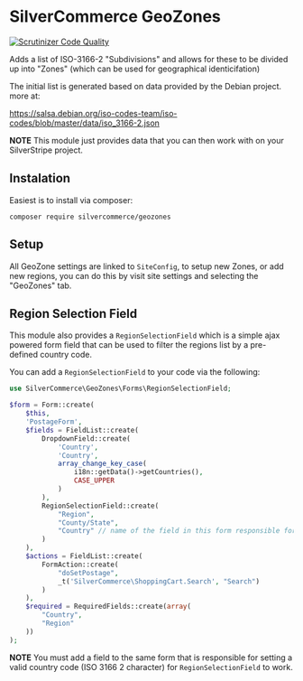 # SilverCommerce GeoZones

[![Scrutinizer Code Quality](https://scrutinizer-ci.com/g/silvercommerce/geozones/badges/quality-score.png?b=1.0)](https://scrutinizer-ci.com/g/silvercommerce/geozones/?branch=1.0)

Adds a list of ISO-3166-2 "Subdivisions" and allows for these to be divided up into "Zones" (which can be used for geographical identicifation)

The initial list is generated based on data provided by the Debian project. more at:

https://salsa.debian.org/iso-codes-team/iso-codes/blob/master/data/iso_3166-2.json

**NOTE** This module just provides data that you can then work with on your SilverStripe
project.

## Instalation

Easiest is to install via composer:

    composer require silvercommerce/geozones

## Setup

All GeoZone settings are linked to `SiteConfig`, to setup new Zones, or add new regions, you can
do this by visit site settings and selecting the "GeoZones" tab.

## Region Selection Field

This module also provides a `RegionSelectionField` which is a simple ajax powered form
field that can be used to filter the regions list by a pre-defined country code.

You can add a `RegionSelectionField` to your code via the following:

```php
use SilverCommerce\GeoZones\Forms\RegionSelectionField;

$form = Form::create(
    $this,
    'PostageForm',
    $fields = FieldList::create(
        DropdownField::create(
            'Country',
            'Country',
            array_change_key_case(
                i18n::getData()->getCountries(),
                CASE_UPPER
            )
        ),
        RegionSelectionField::create(
            "Region",
            "County/State",
            "Country" // name of the field in this form responsible for setting a country code
        )
    ),
    $actions = FieldList::create(
        FormAction::create(
            "doSetPostage",
            _t('SilverCommerce\ShoppingCart.Search', "Search")
        )
    ),
    $required = RequiredFields::create(array(
        "Country",
        "Region"
    ))
);
```

**NOTE** You must add a field to the same form that is responsible for setting a valid
country code (ISO 3166 2 character) for `RegionSelectionField` to work.
